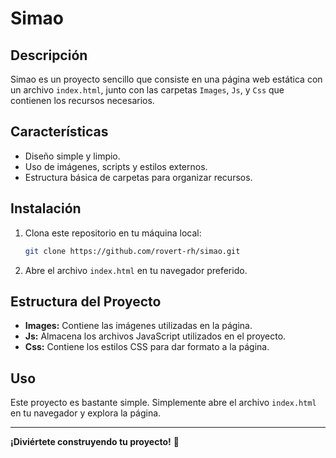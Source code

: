 # Simao

## Descripción

Simao es un proyecto sencillo que consiste en una página web estática con un archivo `index.html`, junto con las carpetas `Images`, `Js`, y `Css` que contienen los recursos necesarios.

## Características

- Diseño simple y limpio.
- Uso de imágenes, scripts y estilos externos.
- Estructura básica de carpetas para organizar recursos.

## Instalación

1. Clona este repositorio en tu máquina local:

    ```bash
    git clone https://github.com/rovert-rh/simao.git
    ```

2. Abre el archivo `index.html` en tu navegador preferido.

## Estructura del Proyecto

- **Images:** Contiene las imágenes utilizadas en la página.
- **Js:** Almacena los archivos JavaScript utilizados en el proyecto.
- **Css:** Contiene los estilos CSS para dar formato a la página.

## Uso

Este proyecto es bastante simple. Simplemente abre el archivo `index.html` en tu navegador y explora la página.

---

**¡Diviértete construyendo tu proyecto!** 🚀


